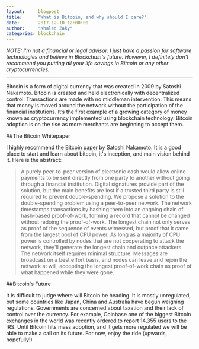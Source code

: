 ```yaml
---
layout:     blogpost
title:      "What is Bitcoin, and why should I care?"
date:       2017-12-10 12:00:00
author:     "Khaled Zaky"
categories: blockchain
---
```


*NOTE: I'm not a financial or legal advisor. I just have a passion for software technologies and believe in Blockchain's future. However, I definitely don't recommend you putting all your life savings in Bitcoin or any other cryptocurrencies.*

---
Bitcoin is a form of digital currency that was created in 2009 by Satoshi Nakamoto. Bitcoin is created and held electronically with decentralized control. Transactions are made with no middleman intervention. This means that money is moved around the network without the participation of the financial institutions. It’s the first example of a growing category of money known as cryptocurrency implemented using blockchain technology. Bitcoin adoption is on the rise as more merchants are beginning to accept them.

##The Bitcoin Whitepaper

I highly recommend the <a href="https://bitcoin.org/bitcoin.pdf">Bitcoin paper</a> by Satoshi Nakamoto. It is a good place to start and learn about bitcoin, it's inception, and main vision behind it. Here is the abstract:

<blockquote>
A purely peer-to-peer version of electronic cash would allow online payments to be sent directly from one party to another without going through a financial institution. Digital signatures provide part of the solution, but the main benefits are lost if a trusted third party is still required to prevent double-spending. We propose a solution to the double-spending problem using a peer-to-peer network. The network timestamps transactions by hashing them into an ongoing chain of hash-based proof-of-work, forming a record that cannot be changed without redoing the proof-of-work. The longest chain not only serves as proof of the sequence of events witnessed, but proof that it came from the largest pool of CPU power. As long as a majority of CPU power is controlled by nodes that are not cooperating to attack the network, they'll generate the longest chain and outpace attackers. The network itself requires minimal structure. Messages are broadcast on a best effort basis, and nodes can leave and rejoin the network at will, accepting the longest proof-of-work chain as proof of what happened while they were gone. </blockquote>

##Bitcoin's Future

It is difficult to judge where will Bitcoin be heading. It is mostly unregulated, but some countries like Japan, China and Australia have begun weighing regulations. Governments are concerned about taxation and their lack of control over the currency. For example, Coinbase one of the biggest Bitcoin exchanges in the world was recently ordered to report 14,355 users to the IRS. Until Bitcoin hits mass adoption, and it gets more regulated we will be able to make a call on its future. For now, enjoy the ride (upwards, hopefully!)